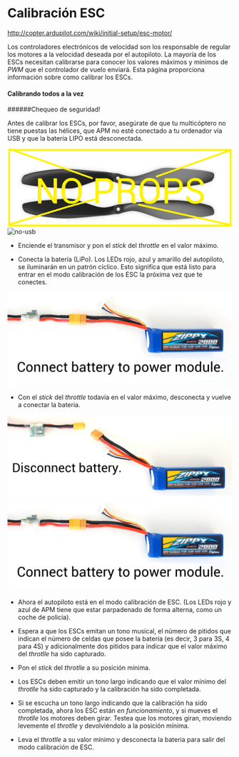 # Calibración ESC 

http://copter.ardupilot.com/wiki/initial-setup/esc-motor/

Los controladores electrónicos de velocidad son los responsable de regular los motores a la velocidad deseada por el autopiloto. La mayoría de los ESCs necesitan calibrarse para conocer los valores máximos y minimos de *PWM* que el controlador de vuelo enviará. Esta página proporciona información sobre como calibrar los ESCs.

#### Calibrando todos a la vez

######Chequeo de seguridad!

Antes de calibrar los ESCs, por favor, asegúrate de que tu multicóptero no tiene puestas las hélices, que APM no esté conectado a tu ordenador vía USB y que la batería LIPO está desconectada.

![no-props](../img/calibration/no-props.png)
![no-usb](../img/calibration/noUSB.png)

- Enciende el transmisor y pon el *stick* del *throttle* en el valor máximo.

- Conecta la batería (LiPo). Los LEDs rojo, azul y amarillo del autopiloto, se iluminarán en un patrón cíclico. Esto significa que está listo para entrar en el modo calibración de los ESC la próxima vez que te conectes.

![battery](../img/calibration/Connect-Battery.jpg)

- Con el *stick* del *throttle* todavía en el valor máximo, desconecta y vuelve a conectar la bateria.

![dis-battery](../img/calibration/Disconnect-Battery.jpg)
![battery](../img/calibration/Connect-Battery.jpg)

- Ahora el autopiloto está en el modo calibración de ESC. (Los LEDs rojo y azul de APM tiene que estar parpadenado de forma alterna, como un coche de policía).

- Espera a que los ESCs emitan un tono musical, el número de pitidos que indican el número de celdas que posee la batería (es decir, 3 para 3S, 4 para 4S) y adicionalmente dos pitidos para indicar que el valor máximo del *throtlle* ha sido capturado.

- Pon el *stick* del *throtlle* a su posición mínima.

- Los ESCs deben emitir un tono largo indicando que el valor mínimo del *throtlle* ha sido capturado y la calibración ha sido completada.

- Si se escucha un tono largo indicando que la calibración ha sido completada, ahora los ESC están *en funcionamiento*, y si mueves el *throtlle* los motores deben girar. Testea que los motores giran, moviendo levemente el *throtlle* y devolviéndolo a la posición mínima.

- Leva el *throtlle* a su valor mínimo y desconecta la bateria para salir del modo calibración de ESC.
